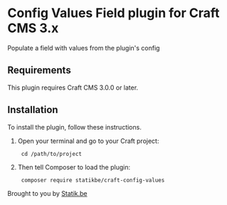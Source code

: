 # Config Values Field plugin for Craft CMS 3.x

Populate a field with values from the plugin's config

## Requirements
This plugin requires Craft CMS 3.0.0 or later.

## Installation

To install the plugin, follow these instructions.

1. Open your terminal and go to your Craft project:

        cd /path/to/project

2. Then tell Composer to load the plugin:

        composer require statikbe/craft-config-values


Brought to you by [Statik.be](https://www.statik.be)
